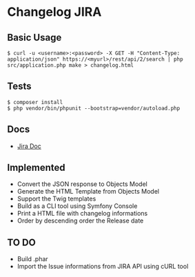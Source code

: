# Changelog JIRA

## Basic Usage

```shell
$ curl -u <username>:<password> -X GET -H "Content-Type: application/json" https://<myurl>/rest/api/2/search | php src/application.php make > changelog.html
```

## Tests

```shell
$ composer install
$ php vendor/bin/phpunit --bootstrap=vendor/autoload.php
```

## Docs

- [Jira Doc](https://docs.atlassian.com/jira/REST/latest/)


## Implemented

- Convert the JSON response to Objects Model
- Generate the HTML Template from Objects Model
- Support the Twig templates 
- Build as a CLI tool using Symfony Console
- Print a HTML file with changelog informations
- Order by descending order the Release date

## TO DO

- Build .phar
- Import the Issue informations from JIRA API using cURL tool
